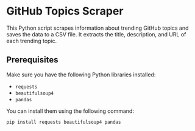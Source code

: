 # GitHub Topics Scraper

This Python script scrapes information about trending GitHub topics and saves the data to a CSV file. It extracts the title, description, and URL of each trending topic.

## Prerequisites

Make sure you have the following Python libraries installed:

- `requests`
- `beautifulsoup4`
- `pandas`

You can install them using the following command:

```bash
pip install requests beautifulsoup4 pandas
